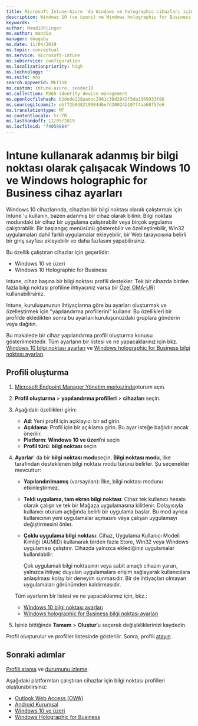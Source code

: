 ```yaml
---
title: Microsoft Intune-Azure 'da Windows ve holographic cihazları için bilgi noktası ayarları | Microsoft Docs
description: Windows 10 (ve üzeri) ve Windows holographic for Business cihazlarınızı tek uygulamayla ve çok kullanıcılı bilgi olarak yapılandırın, Başlat menüsünü özelleştirin, uygulamalar ekleyin, görev çubuğunu görüntüleyin ve Microsoft Intune bir Web tarayıcısı yapılandırın.
keywords: ''
author: MandiOhlinger
ms.author: mandia
manager: dougeby
ms.date: 11/04/2019
ms.topic: conceptual
ms.service: microsoft-intune
ms.subservice: configuration
ms.localizationpriority: high
ms.technology: ''
ms.suite: ems
search.appverid: MET150
ms.custom: intune-azure; seodec18
ms.collection: M365-identity-device-management
ms.openlocfilehash: b2dede228aadac2981c38d2842f5da1369933f86
ms.sourcegitcommit: ebf72b038219904d6e7d20024b107f4aa68f57e6
ms.translationtype: MT
ms.contentlocale: tr-TR
ms.lasthandoff: 12/05/2019
ms.locfileid: "74059884"
---
```

# <a name="windows-10-and-windows-holographic-for-business-device-settings-to-run-as-a-dedicated-kiosk-using-intune"></a>Intune kullanarak adanmış bir bilgi noktası olarak çalışacak Windows 10 ve Windows holographic for Business cihaz ayarları

Windows 10 cihazlarında, cihazları bir bilgi noktası olarak çalıştırmak için Intune 'u kullanın, bazen adanmış bir cihaz olarak bilinir. Bilgi noktası modundaki bir cihaz bir uygulama çalıştırabilir veya birçok uygulama çalıştırabilir. Bir başlangıç menüsünü gösterebilir ve özelleştirebilir, Win32 uygulamaları dahil farklı uygulamalar ekleyebilir, bir Web tarayıcısına belirli bir giriş sayfası ekleyebilir ve daha fazlasını yapabilirsiniz. 

Bu özellik çalıştıran cihazlar için geçerlidir:

- Windows 10 ve üzeri
- Windows 10 Holographic for Business

Intune, cihaz başına bir bilgi noktası profili destekler. Tek bir cihazda birden fazla bilgi noktası profiline ihtiyacınız varsa bir [Özel OMA-URI](custom-settings-windows-10.md) kullanabilirsiniz.

Intune, kuruluşunuzun ihtiyaçlarına göre bu ayarları oluşturmak ve özelleştirmek için "yapılandırma profillerini" kullanır. Bu özellikleri bir profilde ekledikten sonra bu ayarları kuruluşunuzdaki gruplara gönderin veya dağıtın.

Bu makalede bir cihaz yapılandırma profili oluşturma konusu gösterilmektedir. Tüm ayarların bir listesi ve ne yapacaklarınız için bkz. [Windows 10 bilgi noktası ayarları](kiosk-settings-windows.md) ve [Windows holographic for Business bilgi noktası ayarları](kiosk-settings-holographic.md).

## <a name="create-the-profile"></a>Profili oluşturma

1. [Microsoft Endpoint Manager Yönetim merkezinde](https://go.microsoft.com/fwlink/?linkid=2109431)oturum açın.
2. **Profil oluşturma** > **yapılandırma profilleri** > **cihazları** seçin.
3. Aşağıdaki özellikleri girin:

   - **Ad**: Yeni profil için açıklayıcı bir ad girin.
   - **Açıklama**: Profil için bir açıklama girin. Bu ayar isteğe bağlıdır ancak önerilir.
   - **Platform**: **Windows 10 ve üzeri**’ni seçin
   - **Profil türü**: **bilgi noktası** seçin

4. **Ayarlar**' da bir **bilgi noktası modu**seçin. **Bilgi noktası modu**, ilke tarafından desteklenen bilgi noktası modu türünü belirler. Şu seçenekler mevcuttur:

    - **Yapılandırılmamış** (varsayılan): İlke, bilgi noktası modunu etkinleştirmez.
    - **Tekli uygulama, tam ekran bilgi noktası**: Cihaz tek kullanıcı hesabı olarak çalışır ve tek bir Mağaza uygulamasına kilitlenir. Dolayısıyla kullanıcı oturum açtığında belirli bir uygulama başlar. Bu mod ayrıca kullanıcının yeni uygulamalar açmasını veya çalışan uygulamayı değiştirmesini önler.
    - **Çoklu uygulama bilgi noktası**: Cihaz, Uygulama Kullanıcı Modeli Kimliği (AUMID) kullanarak birden fazla Store, Win32 veya Windows uygulaması çalıştırır. Cihazda yalnızca eklediğiniz uygulamalar kullanılabilir.

        Çok uygulamalı bilgi noktasının veya sabit amaçlı cihazın yararı, yalnızca ihtiyaç duyulan uygulamalara erişim sağlayarak kullanıcılara anlaşılması kolay bir deneyim sunmasıdır. Bir de ihtiyaçları olmayan uygulamaları görünümden kaldırmasıdır.

    Tüm ayarların bir listesi ve ne yapacaklarınız için, bkz.:
      - [Windows 10 bilgi noktası ayarları](kiosk-settings-windows.md)
      - [Windows holographic for Business bilgi noktası ayarları](kiosk-settings-holographic.md)

5. İşiniz bittiğinde **Tamam** > **Oluştur**’u seçerek değişikliklerinizi kaydedin.

Profil oluşturulur ve profiller listesinde gösterilir. Sonra, profili [atayın](device-profile-assign.md) .

## <a name="next-steps"></a>Sonraki adımlar

[Profili atama](device-profile-assign.md) ve [durumunu izleme](device-profile-monitor.md).

Aşağıdaki platformları çalıştıran cihazlar için bilgi noktası profilleri oluşturabilirsiniz:
- [Outlook Web Access (OWA)](device-restrictions-android.md#kiosk)
- [Android Kurumsal](device-restrictions-android-for-work.md#dedicated-device-settings)
- [Windows 10 ve üzeri](kiosk-settings-windows.md)
- [Windows Holographic for Business](kiosk-settings-holographic.md)
